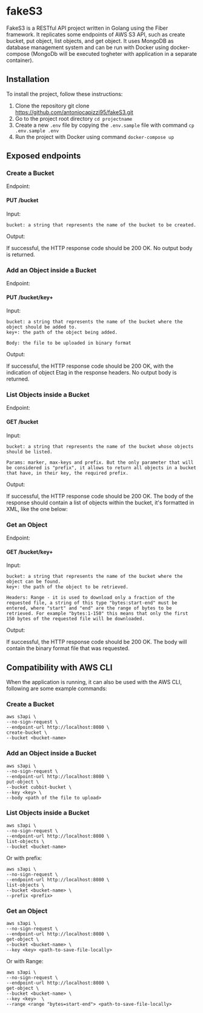 # fakeS3

FakeS3 is a RESTful API project written in Golang using the Fiber framework.
It replicates some endpoints of AWS S3 API, such as create bucket, put object, list objects, and get object.
It uses MongoDB as database management system and can be run with Docker using docker-compose (MongoDb will be executed togheter with application in a separate container).

## Installation

To install the project, follow these instructions:
1. Clone the repository git clone https://github.com/antoniocapizzi95/fakeS3.git
2. Go to the project root directory `cd projectname`
3. Create a new `.env` file by copying the `.env.sample` file with command `cp .env.sample .env`
4. Run the project with Docker using command `docker-compose up`


## Exposed endpoints

### Create a Bucket
Endpoint:

#### PUT /bucket

Input:

    bucket: a string that represents the name of the bucket to be created.

Output:

If successful, the HTTP response code should be 200 OK. No output body is returned.


### Add an Object inside a Bucket
Endpoint:

#### PUT /bucket/key+

Input:

    bucket: a string that represents the name of the bucket where the object should be added to.
    key+: the path of the object being added.
    
    Body: the file to be uploaded in binary format

Output:

If successful, the HTTP response code should be 200 OK, with the indication of object Etag in the response headers. No output body is returned.


### List Objects inside a Bucket
Endpoint:

#### GET /bucket

Input:

    bucket: a string that represents the name of the bucket whose objects should be listed.
    
    Params: marker, max-keys and prefix. But the only parameter that will be considered is "prefix", it allows to return all objects in a bucket that have, in their key, the required prefix.

Output:

If successful, the HTTP response code should be 200 OK. The body of the response should contain a list of objects within the bucket, it's formatted in XML, like the one below:


### Get an Object
Endpoint:

#### GET /bucket/key+
Input:

    bucket: a string that represents the name of the bucket where the object can be found.
    key+: the path of the object to be retrieved.

    Headers: Range - it is used to download only a fraction of the requested file, a string of this type "bytes:start-end" must be entered, where "start" and "end" are the range of bytes to be retrieved. For example "bytes:1-150" this means that only the first 150 bytes of the requested file will be downloaded.
Output:

If successful, the HTTP response code should be 200 OK. The body will contain the binary format file that was requested.

## Compatibility with AWS CLI
When the application is running, it can also be used with the AWS CLI, following are some example commands:

### Create a Bucket

    aws s3api \
    --no-sign-request \
    --endpoint-url http://localhost:8080 \
    create-bucket \
    --bucket <bucket-name>

### Add an Object inside a Bucket

    aws s3api \
    --no-sign-request \
    --endpoint-url http://localhost:8080 \
    put-object \
    --bucket cubbit-bucket \
    --key <key> \
    --body <path of the file to upload>

### List Objects inside a Bucket
    aws s3api \
    --no-sign-request \
    --endpoint-url http://localhost:8080 \
    list-objects \
    --bucket <bucket-name>

Or with prefix:

    aws s3api \
    --no-sign-request \
    --endpoint-url http://localhost:8080 \
    list-objects \
    --bucket <bucket-name> \
    --prefix <prefix>

### Get an Object

    aws s3api \
    --no-sign-request \
    --endpoint-url http://localhost:8080 \
    get-object \
    --bucket <bucket-name> \
    --key <key> <path-to-save-file-locally>

Or with Range:

    aws s3api \
    --no-sign-request \
    --endpoint-url http://localhost:8080 \
    get-object \
    --bucket <bucket-name> \
    --key <key>  \
    --range <range "bytes=start-end"> <path-to-save-file-locally>